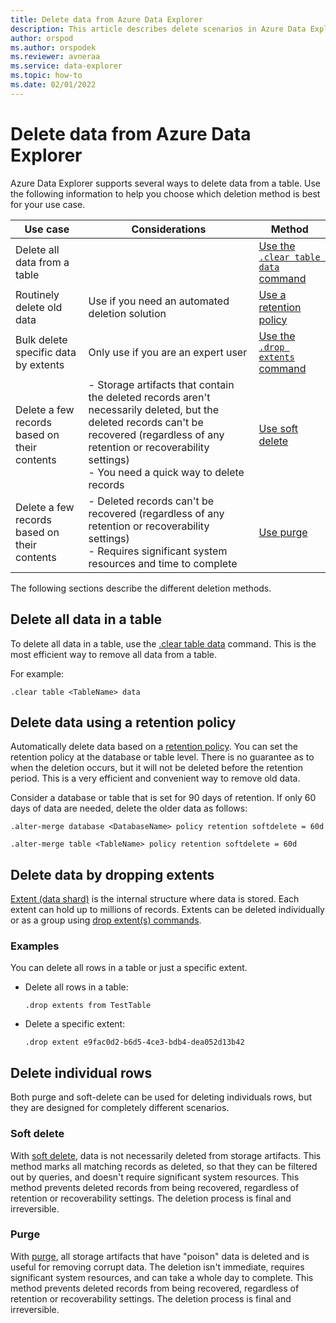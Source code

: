 ```yaml
---
title: Delete data from Azure Data Explorer
description: This article describes delete scenarios in Azure Data Explorer, including purge, dropping extents and retention based deletes.
author: orspod
ms.author: orspodek
ms.reviewer: avneraa
ms.service: data-explorer
ms.topic: how-to
ms.date: 02/01/2022
---
```


# Delete data from Azure Data Explorer

Azure Data Explorer supports several ways to delete data from a table. Use the following information to help you choose which deletion method is best for your use case.

| Use case | Considerations | Method |
|--|--|--|
| Delete all data from a table | | [Use the `.clear table data` command](#delete-all-data-in-a-table) |
| Routinely delete old data | Use if you need an automated deletion solution | [Use a retention policy](#delete-data-using-a-retention-policy) |
| Bulk delete specific data by extents | Only use if you are an expert user | [Use the `.drop extents` command](#delete-data-by-dropping-extents) |
| Delete a few records based on their contents | - Storage artifacts that contain the deleted records aren't necessarily deleted, but the deleted records can't be recovered (regardless of any retention or recoverability settings)<br />- You need a quick way to delete records | [Use soft delete](#soft-delete) |
| Delete a few records based on their contents | - Deleted records can't be recovered (regardless of any retention or recoverability settings)<br />- Requires significant system resources and time to complete | [Use purge](#purge) |

The following sections describe the different deletion methods.

## Delete all data in a table

To delete all data in a table, use the [.clear table data](kusto/management/clear-table-data-command.md) command. This is the most efficient way to remove all data from a table.

For example:

```kusto
.clear table <TableName> data
```

## Delete data using a retention policy

Automatically delete data based on a [retention policy](kusto/management/retentionpolicy.md). You can set the retention policy at the database or table level. There is no guarantee as to when the deletion occurs, but it will not be deleted before the retention period. This is a very efficient and convenient way to remove old data.

Consider a database or table that is set for 90 days of retention. If only 60 days of data are needed, delete the older data as follows:

```kusto
.alter-merge database <DatabaseName> policy retention softdelete = 60d

.alter-merge table <TableName> policy retention softdelete = 60d
```

## Delete data by dropping extents

[Extent (data shard)](kusto/management/extents-overview.md) is the internal structure where data is stored. Each extent can hold up to millions of records. Extents can be deleted individually or as a group using [drop extent(s) commands](./kusto/management/drop-extents.md).

### Examples

You can delete all rows in a table or just a specific extent.

- Delete all rows in a table:

    ```kusto
    .drop extents from TestTable
    ```

- Delete a specific extent:

    ```kusto
    .drop extent e9fac0d2-b6d5-4ce3-bdb4-dea052d13b42
    ```

## Delete individual rows

Both purge and soft-delete can be used for deleting individuals rows, but they are designed for completely different scenarios.

### Soft delete

With [soft delete](kusto/concepts/data-soft-delete.md), data is not necessarily deleted from storage artifacts. This method marks all matching records as deleted, so that they can be filtered out by queries, and doesn't require significant system resources. This method prevents deleted records from being recovered, regardless of retention or recoverability settings. The deletion process is final and irreversible.

### Purge

With [purge](kusto/concepts/data-purge.md), all storage artifacts that have "poison" data is deleted and is useful for removing corrupt data. The deletion isn't immediate, requires significant system resources, and can take a whole day to complete. This method prevents deleted records from being recovered, regardless of retention or recoverability settings. The deletion process is final and irreversible.
